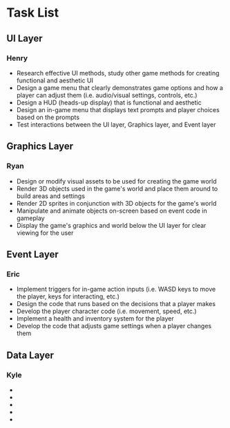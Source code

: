 # **Task List**

## **UI Layer**
### **Henry**
- Research effective UI methods, study other game methods for creating functional and aesthetic UI
- Design a game menu that clearly demonstrates game options and how a player can adjust them (i.e. audio/visual settings, controls, etc.)
- Design a HUD (heads-up display) that is functional and aesthetic
- Design an in-game menu that displays text prompts and player choices based on the prompts
- Test interactions between the UI layer, Graphics layer, and Event layer

## **Graphics Layer**
### **Ryan**
- Design or modify visual assets to be used for creating the game world
- Render 3D objects used in the game's world and place them around to build areas and settings
- Render 2D sprites in conjunction with 3D objects for the game's world
- Manipulate and animate objects on-screen based on event code in gameplay
- Display the game's graphics and world below the UI layer for clear viewing for the user

## **Event Layer**
### **Eric**
- Implement triggers for in-game action inputs (i.e. WASD keys to move the player, keys for interacting, etc.)
- Design the code that runs based on the decisions that a player makes
- Develop the player character code (i.e. movement, speed, etc.)
- Implement a health and inventory system for the player
- Develop the code that adjusts game settings when a player changes them

## **Data Layer**
### **Kyle**
- 
- 
- 
- 
- 
